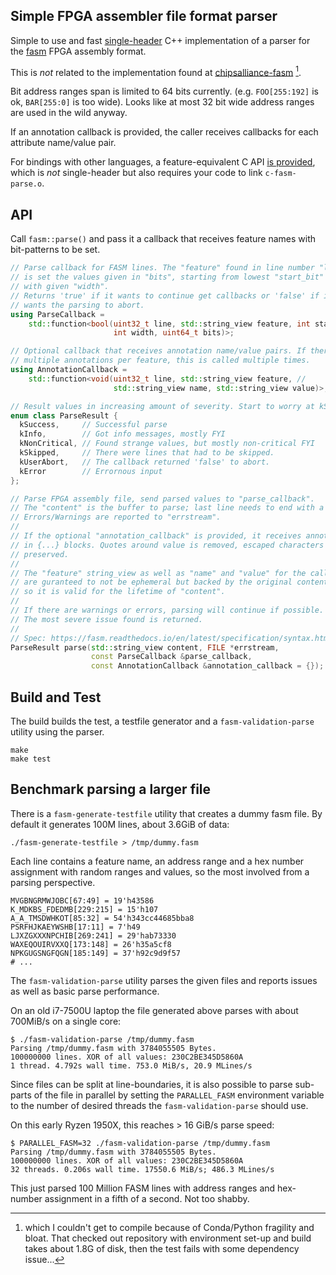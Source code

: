 Simple FPGA assembler file format parser
----------------------------------------

Simple to use and fast [single-header](./fasm-parse.h) C++ implementation of a
parser for the [fasm] FPGA assembly format.

This is _not_ related to the implementation found at [chipsalliance-fasm] [^1].

Bit address ranges span is limited to 64 bits currently.
(e.g. `FOO[255:192]` is ok, `BAR[255:0]` is too wide). Looks like at most
32 bit wide address ranges are used in the wild anyway.

If an annotation callback is provided, the caller receives callbacks for each
attribute name/value pair.

For bindings with other languages, a feature-equivalent C API
[is provided](./c-fasm-parse.h), which is _not_ single-header but also
requires your code to link `c-fasm-parse.o`.

## API

Call `fasm::parse()` and pass it a callback that receives feature names
with bit-patterns to be set.

```c++
// Parse callback for FASM lines. The "feature" found in line number "line"
// is set the values given in "bits", starting from lowest "start_bit" (lsb)
// with given "width".
// Returns 'true' if it wants to continue get callbacks or 'false' if it
// wants the parsing to abort.
using ParseCallback =
    std::function<bool(uint32_t line, std::string_view feature, int start_bit,
                       int width, uint64_t bits)>;

// Optional callback that receives annotation name/value pairs. If there are
// multiple annotations per feature, this is called multiple times.
using AnnotationCallback =
    std::function<void(uint32_t line, std::string_view feature, //
                       std::string_view name, std::string_view value)>;

// Result values in increasing amount of severity. Start to worry at kSkipped.
enum class ParseResult {
  kSuccess,     // Successful parse
  kInfo,        // Got info messages, mostly FYI
  kNonCritical, // Found strange values, but mostly non-critical FYI
  kSkipped,     // There were lines that had to be skipped.
  kUserAbort,   // The callback returned 'false' to abort.
  kError        // Errornous input
};

// Parse FPGA assembly file, send parsed values to "parse_callback".
// The "content" is the buffer to parse; last line needs to end with a newline.
// Errors/Warnings are reported to "errstream".
//
// If the optional "annotation_callback" is provided, it receives annotations
// in {...} blocks. Quotes around value is removed, escaped characters are
// preserved.
//
// The "feature" string_view as well as "name" and "value" for the callbacks
// are guranteed to not be ephemeral but backed by the original content,
// so it is valid for the lifetime of "content".
//
// If there are warnings or errors, parsing will continue if possible.
// The most severe issue found is returned.
//
// Spec: https://fasm.readthedocs.io/en/latest/specification/syntax.html
ParseResult parse(std::string_view content, FILE *errstream,
                  const ParseCallback &parse_callback,
                  const AnnotationCallback &annotation_callback = {});
```

## Build and Test

The build builds the test, a testfile generator and a `fasm-validation-parse`
utility using the parser.

```
make
make test
```

## Benchmark parsing a larger file

There is a `fasm-generate-testfile` utility that creates a dummy fasm file.
By default it generates 100M lines, about 3.6GiB of data:

```
./fasm-generate-testfile > /tmp/dummy.fasm
```

Each line contains a feature name, an address range and a hex number
assignment with random ranges and values, so the most involved from a parsing
perspective.

```
MVGBNGRMWJOBC[67:49] = 19'h43586
K_MDKBS_FDEDMB[229:215] = 15'h107
A_A_TMSDWHKOT[85:32] = 54'h343cc44685bba8
PSRFHJKAEYWSHB[17:11] = 7'h49
LJXZGXXXNPCHIB[269:241] = 29'hab73330
WAXEQOUIRVXXQ[173:148] = 26'h35a5cf8
NPKGUGSNGFQGN[185:149] = 37'h92c9d9f57
# ...
```

The `fasm-validation-parse` utility parses the given files and reports issues
as well as basic parse performance.

On an old i7-7500U laptop the file generated above parses with about 700MiB/s
on a single core:

```
$ ./fasm-validation-parse /tmp/dummy.fasm
Parsing /tmp/dummy.fasm with 3784055505 Bytes.
100000000 lines. XOR of all values: 230C2BE345D5860A
1 thread. 4.792s wall time. 753.0 MiB/s, 20.9 MLines/s
```

Since files can be split at line-boundaries, it is also possible to parse
sub-parts of the file in parallel by setting the `PARALLEL_FASM` environment
variable to the number of desired threads the `fasm-validation-parse` should
use.

On this early Ryzen 1950X, this reaches > 16 GiB/s parse speed:

```
$ PARALLEL_FASM=32 ./fasm-validation-parse /tmp/dummy.fasm
Parsing /tmp/dummy.fasm with 3784055505 Bytes.
100000000 lines. XOR of all values: 230C2BE345D5860A
32 threads. 0.206s wall time. 17550.6 MiB/s; 486.3 MLines/s
```

This just parsed 100 Million FASM lines with address ranges and hex-number
assignment in a fifth of a second. Not too shabby.

[^1]: which I couldn't get to compile because of Conda/Python fragility and
bloat. That checked out repository with environment set-up and build takes
about 1.8G of disk, then the test fails with some dependency issue...

[fasm]: https://fasm.readthedocs.io/
[chipsalliance-fasm]: https://github.com/chipsalliance/fasm

